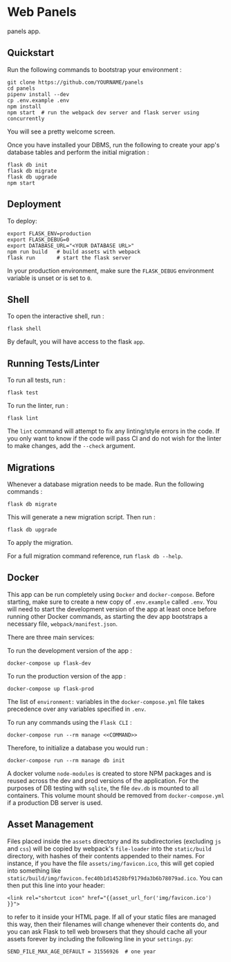 # Web Panels

panels app.

## Quickstart

Run the following commands to bootstrap your environment :

    git clone https://github.com/YOURNAME/panels
    cd panels
    pipenv install --dev
    cp .env.example .env
    npm install
    npm start  # run the webpack dev server and flask server using concurrently

You will see a pretty welcome screen.

Once you have installed your DBMS, run the following to create your
app's database tables and perform the initial migration :

    flask db init
    flask db migrate
    flask db upgrade
    npm start

## Deployment

To deploy:

    export FLASK_ENV=production
    export FLASK_DEBUG=0
    export DATABASE_URL="<YOUR DATABASE URL>"
    npm run build   # build assets with webpack
    flask run       # start the flask server

In your production environment, make sure the `FLASK_DEBUG` environment
variable is unset or is set to `0`.

## Shell

To open the interactive shell, run :

    flask shell

By default, you will have access to the flask `app`.

## Running Tests/Linter

To run all tests, run :

    flask test

To run the linter, run :

    flask lint

The `lint` command will attempt to fix any linting/style errors in the
code. If you only want to know if the code will pass CI and do not wish
for the linter to make changes, add the `--check` argument.

## Migrations

Whenever a database migration needs to be made. Run the following
commands :

    flask db migrate

This will generate a new migration script. Then run :

    flask db upgrade

To apply the migration.

For a full migration command reference, run `flask db --help`.

## Docker

This app can be run completely using `Docker` and `docker-compose`.
Before starting, make sure to create a new copy of `.env.example` called
`.env`. You will need to start the development version of the app at
least once before running other Docker commands, as starting the dev app
bootstraps a necessary file, `webpack/manifest.json`.

There are three main services:

To run the development version of the app :

    docker-compose up flask-dev

To run the production version of the app :

    docker-compose up flask-prod

The list of `environment:` variables in the `docker-compose.yml` file
takes precedence over any variables specified in `.env`.

To run any commands using the `Flask CLI` :

    docker-compose run --rm manage <<COMMAND>>

Therefore, to initialize a database you would run :

    docker-compose run --rm manage db init

A docker volume `node-modules` is created to store NPM packages and is
reused across the dev and prod versions of the application. For the
purposes of DB testing with `sqlite`, the file `dev.db` is mounted to
all containers. This volume mount should be removed from
`docker-compose.yml` if a production DB server is used.

## Asset Management

Files placed inside the `assets` directory and its subdirectories
(excluding `js` and `css`) will be copied by webpack's `file-loader`
into the `static/build` directory, with hashes of their contents
appended to their names. For instance, if you have the file
`assets/img/favicon.ico`, this will get copied into something like
`static/build/img/favicon.fec40b1d14528bf9179da3b6b78079ad.ico`. You can
then put this line into your header:

    <link rel="shortcut icon" href="{{asset_url_for('img/favicon.ico') }}">

to refer to it inside your HTML page. If all of your static files are
managed this way, then their filenames will change whenever their
contents do, and you can ask Flask to tell web browsers that they should
cache all your assets forever by including the following line in your
`settings.py`:

    SEND_FILE_MAX_AGE_DEFAULT = 31556926  # one year
